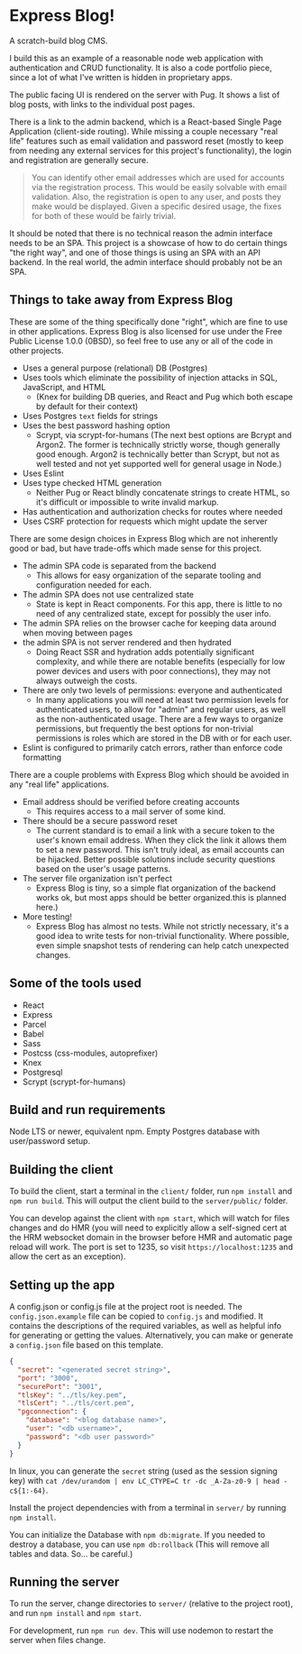# Express Blog!
A scratch-build blog CMS.

I build this as an example of a reasonable node web application with authentication and CRUD functionality. It is also a code portfolio piece, since a lot of what I've written is hidden in proprietary apps.

The public facing UI is rendered on the server with Pug. It shows a list of blog posts, with links to the individual post pages.

There is a link to the admin backend, which is a React-based Single Page Application (client-side routing). While missing a couple necessary "real life" features such as email validation and password reset (mostly to keep from needing any external services for this project's functionality), the login and registration are generally secure.

> You can identify other email addresses which are used for accounts via the registration process. This would be easily solvable with email validation. Also, the registration is open to any user, and posts they make would be displayed. Given a specific desired usage, the fixes for both of these would be fairly trivial.

It should be noted that there is no technical reason the admin interface needs to be an SPA. This project is a showcase of how to do certain things "the right way", and one of those things is using an SPA with an API backend. In the real world, the admin interface should probably not be an SPA.

## Things to take away from Express Blog

These are some of the thing specifically done "right", which are fine to use in other applications. Express Blog is also licensed for use under the Free Public License 1.0.0 (0BSD), so feel free to use any or all of the code in other projects.

- Uses a general purpose (relational) DB (Postgres)
- Uses tools which eliminate the possibility of injection attacks in SQL, JavaScript, and HTML
  - (Knex for building DB queries, and React and Pug which both escape by default for their context)
- Uses Postgres `text` fields for strings
- Uses the best password hashing option
  - Scrypt, via scrypt-for-humans (The next best options are Bcrypt and Argon2. The former is technically strictly worse, though generally good enough. Argon2 is technically better than Scrypt, but not as well tested and not yet supported well for general usage in Node.)
- Uses Eslint
- Uses type checked HTML generation
  - Neither Pug or React blindly concatenate strings to create HTML, so it's difficult or impossible to write invalid markup.
- Has authentication and authorization checks for routes where needed
- Uses CSRF protection for requests which might update the server

There are some design choices in Express Blog which are not inherently good or bad, but have trade-offs which made sense for this project.

- The admin SPA code is separated from the backend
  - This allows for easy organization of the separate tooling and configuration needed for each.
- The admin SPA does not use centralized state
  - State is kept in React components. For this app, there is little to no need of any centralized state, except for possibly the user info.
- The admin SPA relies on the browser cache for keeping data around when moving between pages
- the admin SPA is not server rendered and then hydrated
  - Doing React SSR and hydration adds potentially significant complexity, and while there are notable benefits (especially for low power devices and users with poor connections), they may not always outweigh the costs.
- There are only two levels of permissions: everyone and authenticated
  - In many applications you will need at least two permission levels for authenticated users, to allow for "admin" and regular users, as well as the non-authenticated usage. There are a few ways to organize permissions, but frequently the best options for non-trivial permissions is roles which are stored in the DB with or for each user.
- Eslint is configured to primarily catch errors, rather than enforce code formatting

There are a couple problems with Express Blog which should be avoided in any "real life" applications.

- Email address should be verified before creating accounts
  - This requires access to a mail server of some kind.
- There should be a secure password reset
  - The current standard is to email a link with a secure token to the user's known email address. When they click the link it allows them to set a new password. This isn't truly ideal, as email accounts can be hijacked. Better possible solutions include security questions based on the user's usage patterns.
- The server file organization isn't perfect
  - Express Blog is tiny, so a simple flat organization of the backend works ok, but most apps should be better organized.this is planned here.)
- More testing!
  - Express Blog has almost no tests. While not strictly necessary, it's a good idea to write tests for non-trivial functionality. Where possible, even simple snapshot tests of rendering can help catch unexpected changes.

## Some of the tools used

- React
- Express
- Parcel
- Babel
- Sass
- Postcss (css-modules, autoprefixer)
- Knex
- Postgresql
- Scrypt (scrypt-for-humans)

## Build and run requirements

Node LTS or newer, equivalent npm. Empty Postgres database with user/password setup.

## Building the client

To build the client, start a terminal in the `client/` folder, run `npm install` and `npm run build`. This will output the client build to the `server/public/` folder.

You can develop against the client with `npm start`, which will watch for files changes and do HMR (you will need to explicitly allow a self-signed cert at the HRM websocket domain in the browser before HMR and automatic page reload will work. The port is set to 1235, so visit `https://localhost:1235` and allow the cert as an exception).

## Setting up the app

A config.json or config.js file at the project root is needed. The `config.json.example` file can be copied to `config.js` and modified. It contains the descriptions of the required variables, as well as helpful info for generating or getting the values. Alternatively, you can make or generate a `config.json` file based on this template.
```json
{
  "secret": "<generated secret string>",
  "port": "3000",
  "securePort": "3001",
  "tlsKey": "../tls/key.pem",
  "tlsCert": "../tls/cert.pem",
  "pgconnection": {
    "database": "<blog database name>",
    "user": "<db username>",
    "password": "<db user password>"
  }
}
```
In linux, you can generate the `secret` string (used as the session signing key) with `cat /dev/urandom | env LC_CTYPE=C tr -dc _A-Za-z0-9 | head -c${1:-64}`.

Install the project dependencies with from a terminal in `server/` by running `npm install`.

You can initialize the Database with `npm db:migrate`. If you needed to destroy a database, you can use `npm db:rollback` (This will remove all tables and data. So... be careful.)

## Running the server

To run the server, change directories to `server/` (relative to the project root), and run `npm install` and `npm start`.

For development, run `npm run dev`. This will use nodemon to restart the server when files change.
